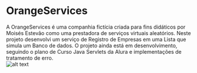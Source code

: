 # OrangeServices
A OrangeServices é uma companhia fictícia criada para fins didáticos por Moisés Estevão como uma prestadora de serviços virtuais aleatórios.
Neste projeto desenvolvi um serviço de Registro de Empresas em uma Lista que simula um Banco de dados.
O projeto ainda está em desenvolvimento, seguindo o plano de Curso Java Servlets da Alura e implementações de tratamento de erro.
</br>
![alt text](https://i.imgur.com/R3ta8Nq.png)
